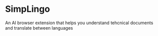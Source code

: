 # SimpLingo

An AI browser extension that helps you understand tehcnical documents and translate between languages
